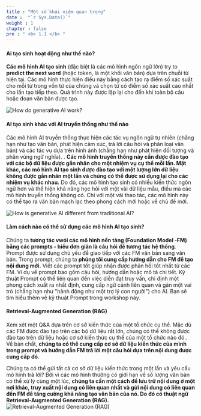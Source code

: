 ```yaml
---
title : "Một số khái niệm quan trọng"
date :  "`r Sys.Date()`" 
weight : 1 
chapter : false
pre : " <b> 1.1 </b> "
---
```


#### Ai tạo sinh hoạt động như thế nào?

**Các mô hình AI tạo sinh** (đặc biệt là các mô hình ngôn ngữ lớn) try to **predict the next word** (hoặc token, là một khối văn bản) dựa trên chuỗi từ hiện tại. Các mô hình thực hiện điều này bằng cách tạo ra điểm số xác suất cho mỗi từ trong vốn từ của chúng và chọn từ có điểm số xác suất cao nhất cho lần tạo tiếp theo. Quá trình này được lặp lại cho đến khi toàn bộ câu hoặc đoạn văn bản được tạo.

![How do generative AI work?](/images/1/Img1_1.png?featherlight=false "How do generative AI work?")

#### AI tạo sinh khác với AI truyền thống như thế nào

Các mô hình AI truyền thống thực hiện các tác vụ ngôn ngữ tự nhiên (chẳng hạn như tạo văn bản, phát hiện cảm xúc, trả lời câu hỏi và phân loại văn bản) và các tác vụ dựa trên hình ảnh (chẳng hạn như phát hiện đối tượng và phân vùng ngữ nghĩa). . **Các mô hình truyền thống này cần được đào tạo với các bộ dữ liệu được gắn nhãn cho một nhiệm vụ cụ thể mỗi lần. Mặt khác, các mô hình AI tạo sinh được đào tạo với một lượng lớn dữ liệu không được gắn nhãn một lần và chúng có thể được sử dụng lại cho các nhiệm vụ khác nhau.** Do đó, các mô hình tạo sinh có nhiều kiến thức ngôn ngữ hơn và thể hiện khả năng học hỏi với một vài dữ liệu mẫu, điều mà các mô hình truyền thống không có. Chỉ với một vài thao tác,  các mô hình này có thể tạo ra văn bản mạch lạc theo phong cách mới hoặc về chủ đề mới.

![How is generative AI different from traditional AI?](/images/1/Img1_2.png?featherlight=false "How is generative AI different from traditional AI?")

#### Làm cách nào có thể sử dụng các mô hình AI tạo sinh?
Chúng ta **tương tác vwói các mô hình nền tảng (Foundation Model -FM) bằng các prompts - hiểu đơn giản là câu hỏi để tương tác hệ thống**. Prompt được sử dụng chủ yếu để giao tiếp với các FM văn bản sang văn bản. Trong prompt, chúng ta **phúng tôi cung cấp hướng dẫn cho FM để tạo nội dung mới.** Viết các prompt tốt  giúp nhận được phản hồi tốt nhất từ ​​các FM. Ví dụ về prompt bao gồm câu hỏi, hướng dẫn hoặc mô tả chi tiết. Kỹ thuật Prompt có thể liên quan đến việc diễn đạt truy vấn, chỉ định một phong cách xuất ra nhất định, cung cấp ngữ cảnh liên quan và gán một vai trò (chẳng hạn như "hành động như một trợ lý con người") cho AI. Bạn sẽ tìm hiểu thêm về kỹ thuật Prompt trong workshop này.

#### Retrieval-Augmented Generation (RAG)
Xem xét một Q&A dựa trên cơ sở kiến thức của một tổ chức cụ thể. Mặc dù các FM được đào tạo trên các bộ dữ liệu rất lớn, chúng có thể không được đào tạo trên dữ liệu hoặc cơ sở kiến thức cụ thể của một tổ chức nào đó.. Về bản chất, **chúng ta có thể cung cấp cơ sở dữ liệu kiến thức của mình trong prompt và hướng dẫn FM trả lời một câu hỏi dựa trên nội dung được cung cấp đó**.

Chúng ta có thể gửi tất cả cơ sở dữ liệu kiến thức trong một lần và yêu cầu mô hỉnh trả lời? Bởi vì các mô hình thường có giới hạn về số lượng văn bản có thể xử lý cùng một lúc, **chúng ta cần một cách để lưu trữ nội dung ở một nơi khác, truy xuất nội dung có liên quan nhất và gửi nội dung có liên quan đến FM để tăng cường khả năng tạo văn bản của nó. Do đó có thuật ngữ Retrieval-Augmented Generation (RAG).**
![Retrieval-Augmented Generation (RAG)](/images/1/Img1_3.png?featherlight=true "Retrieval-Augmented Generation (RAG)")
